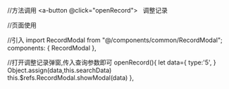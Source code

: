 <!--
 * @Description: 
 * @Version: 
 * @Autor: cb
 * @Date: 2021-08-13 17:06:25
 * @LastEditors: cb
 * @LastEditTime: 2021-08-18 10:11:25
-->

//方法调用
<a-button @click="openRecord">
  <svg-icon icon-class="com_adjust_record" :scale="0.8" style="margin-right:8px">
  </svg-icon>
  调整记录
</a-button>


//页面使用
<RecordModal ref="RecordModal" />

//引入
import RecordModal from "@/components/common/RecordModal";
components: { RecordModal },


//打开调整记录弹窗,传入查询参数即可
openRecord(){
  let data={
    type:'5',
    }
  Object.assign(data,this.searchData)
  this.$refs.RecordModal.showModal(data)
},